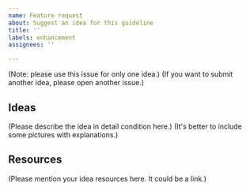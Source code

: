 ```yaml
---
name: Feature request
about: Suggest an idea for this guideline
title: ''
labels: enhancement
assignees: ''

---
```


(Note: please use this issue for only one idea.)
(If you want to submit another idea, please open another issue.)

## Ideas
(Please describe the idea in detail condition here.)
(It's better to include some pictures with explanations.)

## Resources
(Please mention your idea resources here. It could be a link.)

